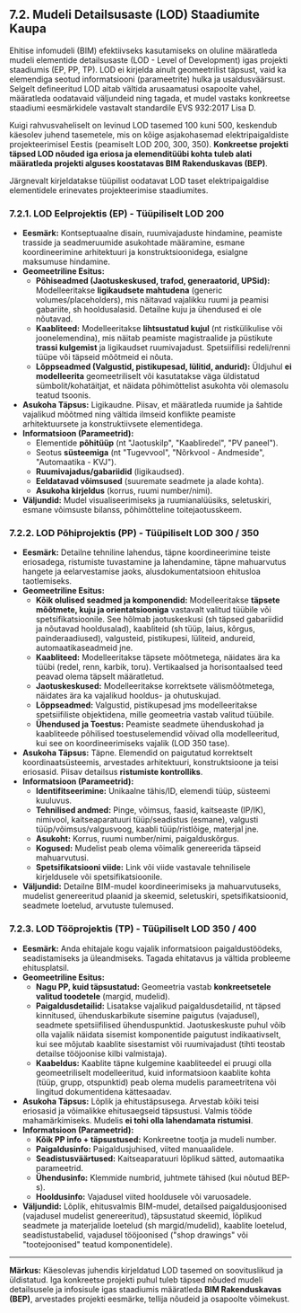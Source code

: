 


## 7.2. Mudeli Detailsusaste (LOD) Staadiumite Kaupa

Ehitise infomudeli (BIM) efektiivseks kasutamiseks on oluline määratleda mudeli elementide detailsusaste (LOD - Level of Development) igas projekti staadiumis (EP, PP, TP). LOD ei kirjelda ainult geomeetrilist täpsust, vaid ka elemendiga seotud informatsiooni (parameetrite) hulka ja usaldusväärsust. Selgelt defineeritud LOD aitab vältida arusaamatusi osapoolte vahel, määratleda oodatavaid väljundeid ning tagada, et mudel vastaks konkreetse staadiumi eesmärkidele vastavalt standardile EVS 932:2017 Lisa D.

Kuigi rahvusvaheliselt on levinud LOD tasemed 100 kuni 500, keskendub käesolev juhend tasemetele, mis on kõige asjakohasemad elektripaigaldiste projekteerimisel Eestis (peamiselt LOD 200, 300, 350). **Konkreetse projekti täpsed LOD nõuded iga eriosa ja elemenditüübi kohta tuleb alati määratleda projekti alguses koostatavas BIM Rakenduskavas (BEP)**.

Järgnevalt kirjeldatakse tüüpilist oodatavat LOD taset elektripaigaldise elementidele erinevates projekteerimise staadiumites.

### 7.2.1. LOD Eelprojektis (EP) - Tüüpiliselt LOD 200

* **Eesmärk:** Kontseptuaalne disain, ruumivajaduste hindamine, peamiste trasside ja seadmeruumide asukohtade määramine, esmane koordineerimine arhitektuuri ja konstruktsioonidega, esialgne maksumuse hindamine.
* **Geomeetriline Esitus:**
    * **Põhiseadmed (Jaotuskeskused, trafod, generaatorid, UPSid):** Modelleeritakse **ligikaudsete mahtudena** (generic volumes/placeholders), mis näitavad vajalikku ruumi ja peamisi gabariite, sh hooldusalasid. Detailne kuju ja ühendused ei ole nõutavad.
    * **Kaabliteed:** Modelleeritakse **lihtsustatud kujul** (nt ristkülikulise või joonelemendina), mis näitab peamiste magistraalide ja püstikute **trassi kulgemist** ja ligikaudset ruumivajadust. Spetsiifilisi redeli/renni tüüpe või täpseid mõõtmeid ei nõuta.
    * **Lõppseadmed (Valgustid, pistikupesad, lülitid, andurid):** Üldjuhul **ei modelleerita** geomeetriliselt või kasutatakse väga üldistatud sümbolit/kohatäitjat, et näidata põhimõttelist asukohta või olemasolu teatud tsoonis.
* **Asukoha Täpsus:** Ligikaudne. Piisav, et määratleda ruumide ja šahtide vajalikud mõõtmed ning vältida ilmseid konflikte peamiste arhitektuursete ja konstruktiivsete elementidega.
* **Informatsioon (Parameetrid):**
    * Elementide **põhitüüp** (nt "Jaotuskilp", "Kaabliredel", "PV paneel").
    * Seotus **süsteemiga** (nt "Tugevvool", "Nõrkvool - Andmeside", "Automaatika - KVJ").
    * **Ruumivajadus/gabariidid** (ligikaudsed).
    * **Eeldatavad võimsused** (suuremate seadmete ja alade kohta).
    * **Asukoha kirjeldus** (korrus, ruumi number/nimi).
* **Väljundid:** Mudel visualiseerimiseks ja ruumianalüüsiks, seletuskiri, esmane võimsuste bilanss, põhimõtteline toitejaotusskeem.

### 7.2.2. LOD Põhiprojektis (PP) - Tüüpiliselt LOD 300 / 350

* **Eesmärk:** Detailne tehniline lahendus, täpne koordineerimine teiste eriosadega, ristumiste tuvastamine ja lahendamine, täpne mahuarvutus hangete ja eelarvestamise jaoks, alusdokumentatsioon ehitusloa taotlemiseks.
* **Geomeetriline Esitus:**
    * **Kõik olulised seadmed ja komponendid:** Modelleeritakse **täpsete mõõtmete, kuju ja orientatsiooniga** vastavalt valitud tüübile või spetsifikatsioonile. See hõlmab jaotuskeskusi (sh täpsed gabariidid ja nõutavad hooldusalad), kaabliteid (sh tüüp, laius, kõrgus, painderaadiused), valgusteid, pistikupesi, lüliteid, andureid, automaatikaseadmeid jne.
    * **Kaabliteed:** Modelleeritakse täpsete mõõtmetega, näidates ära ka tüübi (redel, renn, karbik, toru). Vertikaalsed ja horisontaalsed teed peavad olema täpselt määratletud.
    * **Jaotuskeskused:** Modelleeritakse korrektsete välismõõtmetega, näidates ära ka vajalikud hooldus- ja ohutuskujad.
    * **Lõppseadmed:** Valgustid, pistikupesad jms modelleeritakse spetsiifiliste objektidena, mille geomeetria vastab valitud tüübile.
    * **Ühendused ja Toestus:** Peamiste seadmete ühenduskohad ja kaabliteede põhilised toestuselemendid võivad olla modelleeritud, kui see on koordineerimiseks vajalik (LOD 350 tase).
* **Asukoha Täpsus:** Täpne. Elemendid on paigutatud korrektselt koordinaatsüsteemis, arvestades arhitektuuri, konstruktsioone ja teisi eriosasid. Piisav detailsus **ristumiste kontrolliks**.
* **Informatsioon (Parameetrid):**
    * **Identifitseerimine:** Unikaalne tähis/ID, elemendi tüüp, süsteemi kuuluvus.
    * **Tehnilised andmed:** Pinge, võimsus, faasid, kaitseaste (IP/IK), nimivool, kaitseaparatuuri tüüp/seadistus (esmane), valgusti tüüp/võimsus/valgusvoog, kaabli tüüp/ristlõige, materjal jne.
    * **Asukoht:** Korrus, ruumi number/nimi, paigalduskõrgus.
    * **Kogused:** Mudelist peab olema võimalik genereerida täpseid mahuarvutusi.
    * **Spetsifikatsiooni viide:** Link või viide vastavale tehnilisele kirjeldusele või spetsifikatsioonile.
* **Väljundid:** Detailne BIM-mudel koordineerimiseks ja mahuarvutuseks, mudelist genereeritud plaanid ja skeemid, seletuskiri, spetsifikatsioonid, seadmete loetelud, arvutuste tulemused.

### 7.2.3. LOD Tööprojektis (TP) - Tüüpiliselt LOD 350 / 400

* **Eesmärk:** Anda ehitajale kogu vajalik informatsioon paigaldustöödeks, seadistamiseks ja üleandmiseks. Tagada ehitatavus ja vältida probleeme ehitusplatsil.
* **Geomeetriline Esitus:**
    * **Nagu PP, kuid täpsustatud:** Geomeetria vastab **konkreetsetele valitud toodetele** (margid, mudelid).
    * **Paigaldusdetailid:** Lisatakse vajalikud paigaldusdetailid, nt täpsed kinnitused, ühenduskarbikute sisemine paigutus (vajadusel), seadmete spetsiifilised ühenduspunktid. Jaotuskeskuste puhul võib olla vajalik näidata sisemist komponentide paigutust indikaativselt, kui see mõjutab kaablite sisestamist või ruumivajadust (tihti teostab detailse tööjoonise kilbi valmistaja).
    * **Kaabeldus:** Kaablite täpne kulgemine kaabliteedel ei pruugi olla geomeetriliselt modelleeritud, kuid informatsioon kaablite kohta (tüüp, grupp, otspunktid) peab olema mudelis parameetritena või lingitud dokumentidena kättesaadav.
* **Asukoha Täpsus:** Lõplik ja ehitustäpsusega. Arvestab kõiki teisi eriosasid ja võimalikke ehitusaegseid täpsustusi. Valmis tööde mahamärkimiseks. Mudelis **ei tohi olla lahendamata ristumisi**.
* **Informatsioon (Parameetrid):**
    * **Kõik PP info + täpsustused:** Konkreetne tootja ja mudeli number.
    * **Paigaldusinfo:** Paigaldusjuhised, viited manuaalidele.
    * **Seadistusväärtused:** Kaitseaparatuuri lõplikud sätted, automaatika parameetrid.
    * **Ühendusinfo:** Klemmide numbrid, juhtmete tähised (kui nõutud BEP-s).
    * **Hooldusinfo:** Vajadusel viited hooldusele või varuosadele.
* **Väljundid:** Lõplik, ehitusvalmis BIM-mudel, detailsed paigaldusjoonised (vajadusel mudelist genereeritud), täpsustatud skeemid, lõplikud seadmete ja materjalide loetelud (sh margid/mudelid), kaablite loetelud, seadistustabelid, vajadusel tööjoonised ("shop drawings" või "tootejoonised" teatud komponentidele).

---
**Märkus:** Käesolevas juhendis kirjeldatud LOD tasemed on soovituslikud ja üldistatud. Iga konkreetse projekti puhul tuleb täpsed nõuded mudeli detailsusele ja infosisule igas staadiumis määratleda **BIM Rakenduskavas (BEP)**, arvestades projekti eesmärke, tellija nõudeid ja osapoolte võimekust.